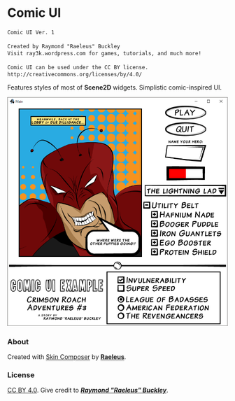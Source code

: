 # Comic UI

```
Comic UI Ver. 1

Created by Raymond "Raeleus" Buckley
Visit ray3k.wordpress.com for games, tutorials, and much more!

Comic UI can be used under the CC BY license.
http://creativecommons.org/licenses/by/4.0/
```

Features styles of most of **Scene2D** widgets. Simplistic comic-inspired UI.

![Comic](preview.gif)

### About

Created with [Skin Composer](https://github.com/raeleus/skin-composer) by [**Raeleus**](https://ray3k.wordpress.com/comic-ui-skin-for-libgdx/).

### License
[CC BY 4.0](http://creativecommons.org/licenses/by/4.0/). Give credit to [***Raymond "Raeleus" Buckley***](https://ray3k.wordpress.com/software/skin-composer-for-libgdx/).
